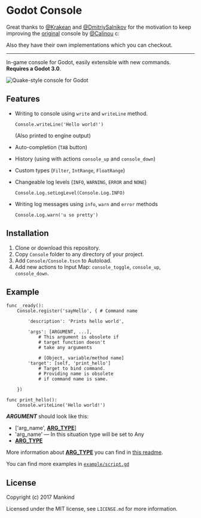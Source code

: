 
Godot Console
============

Great thanks to [@Krakean](https://github.com/Krakean/godot-console) and [@DmitriySalnikov](https://github.com/DmitriySalnikov/godot-console) for the motivation to keep improving the [original](https://github.com/Calinou/godot-console) console by [@Calinou](https://github.com/Calinou) c:

Also they have their own implementations which you can checkout.

----------

In-game console for Godot, easily extensible with new commands.
**Requires a Godot 3.0**.

![Quake-style console for Godot](https://github.com/QuentinCaffeino/godot-console/blob/master/screenshot.png)

## Features

- Writing to console using `write` and `writeLine` method.

	`Console.writeLine('Hello world!')`

	(Also printed to engine output)
- Auto-completion (`TAB` button)
- History (using with actions `console_up` and `console_down`)
- Custom types (`Filter`, `IntRange`, `FloatRange`)
- Changeable log levels (`INFO`, `WARNING`, `ERROR` and `NONE`)

	`Console.Log.setLogLevel(Console.Log.INFO)`
- Writing log messages using `info`, `warn` and `error` methods

	`Console.Log.warn('u so pretty')`

## Installation

1. Clone or download this repository.
2. Copy `Console` folder to any directory of your project.
3. Add `Console/Console.tscn` to Autoload.
4. Add new actions to Input Map: `console_toggle`, `console_up`, `console_down`.

## Example

```gdscript
func _ready():
	Console.register('sayHello', { # Command name

		'description': 'Prints hello world',

		'args': [ARGUMENT, ...],
			# This argument is obsolete if
			# target function doesn't
			# take any arguments

			# [Object, variable/method name]
		'target': [self, 'print_hello']
			# Target to bind command.
			# Providing name is obsolete
			# if command name is same.

	})

func print_hello():
	Console.writeLine('Hello world!')
```

***ARGUMENT*** should look like this:
- ['arg_name', [**ARG_TYPE**](https://github.com/QuentinCaffeino/godot-console/blob/master/Console/Commands/Types/README.md)]
- 'arg_name' — In this situation type will be set to Any
- [**ARG_TYPE**](https://github.com/QuentinCaffeino/godot-console/blob/master/Console/Commands/Types/README.md)

More information about [**ARG_TYPE**](https://github.com/QuentinCaffeino/godot-console/blob/master/Console/Commands/Types/README.md) you can find in [this readme](https://github.com/QuentinCaffeino/godot-console/blob/master/Console/Commands/Types/README.md).

You can find more examples in [`example/script.gd`](https://github.com/QuentinCaffeino/godot-console/blob/master/example/script.gd)

## License

Copyright (c) 2017 Mankind

Licensed under the MIT license, see `LICENSE.md` for more information.
